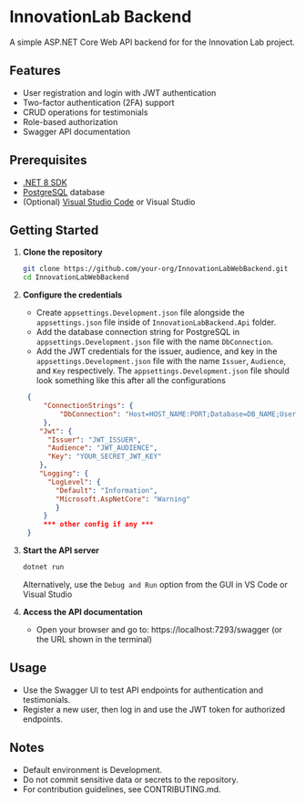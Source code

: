 # InnovationLab Backend

A simple ASP.NET Core Web API backend for for the Innovation Lab project.

## Features

- User registration and login with JWT authentication
- Two-factor authentication (2FA) support
- CRUD operations for testimonials
- Role-based authorization
- Swagger API documentation

## Prerequisites

- [.NET 8 SDK](https://dotnet.microsoft.com/download/dotnet/8.0)
- [PostgreSQL](https://www.postgresql.org/) database
- (Optional) [Visual Studio Code](https://code.visualstudio.com/) or Visual Studio

## Getting Started

1. **Clone the repository**

   ```bash
   git clone https://github.com/your-org/InnovationLabWebBackend.git
   cd InnovationLabWebBackend
   ```

2. **Configure the credentials**

   - Create `appsettings.Development.json` file alongside the `appsettings.json` file inside of `InnovationLabBackend.Api` folder.
   - Add the database connection string for PostgreSQL in `appsettings.Development.json` file with the name `DbConnection`.
   - Add the JWT credentials for the issuer, audience, and key in the `appsettings.Development.json` file with the name `Issuer`, `Audience`, and `Key` respectively.
     The `appsettings.Development.json` file should look something like this after all the configurations

   ```appsettings.Development.json
    {
        "ConnectionStrings": {
            "DbConnection": "Host=HOST_NAME:PORT;Database=DB_NAME;Username=DB_USERNAME;Password=DB_PASSWORD;"
        },
       "Jwt": {
         "Issuer": "JWT_ISSUER",
         "Audience": "JWT_AUDIENCE",
         "Key": "YOUR_SECRET_JWT_KEY"
       },
       "Logging": {
         "LogLevel": {
           "Default": "Information",
           "Microsoft.AspNetCore": "Warning"
           }
        }
        *** other config if any ***
    }
   ```

3. **Start the API server**

   ```bash
   dotnet run
   ```

   Alternatively, use the `Debug and Run` option from the GUI in VS Code or Visual Studio

4. **Access the API documentation**
    - Open your browser and go to: https://localhost:7293/swagger (or the URL shown in the terminal)

## Usage

- Use the Swagger UI to test API endpoints for authentication and testimonials.
- Register a new user, then log in and use the JWT token for authorized endpoints.

## Notes

- Default environment is Development.
- Do not commit sensitive data or secrets to the repository.
- For contribution guidelines, see CONTRIBUTING.md.
